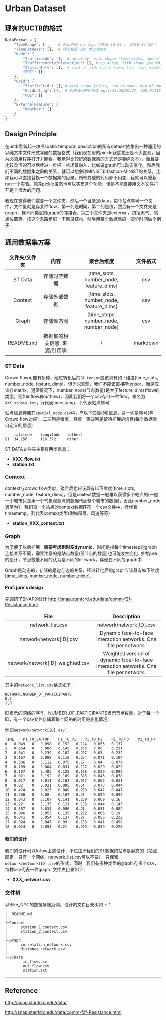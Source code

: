 # Urban Dataset

## 现有的UCTB的格式

```python
DataFormat = {
    "TimeRange": [],    # 起止时间 str eg:['2016-10-01', '2016-11-30']
    "TimeFitness": [],  # 时间粒度 int 单位为min
    "Node": {
        "TrafficNode": [],  # np.array, with shape [time_slots, num-of-node] eg:(1440,256) 
        "TrafficMonthlyInteraction": [], # np.array, With shape [month, num-of-node. num-of-node]
        "StationInfo": [],  # list of [id, build-time, lat, lng, name], eg:['0', 0, 34.210542575000005, 108.91390095, 'grid_0']
        "POI": []
    },
    "Grid": {
        "TrafficGrid": [], # with shape [slots, num-of-node. num-of-node] eg:(120, 256, 256)
        "GridLatLng": [],  # 对角线点的经纬度 eg:[[34.20829427, 108.91118]]
        "POI": []
    },
    "ExternalFeature": {
        "Weather": []
    }
}
```

## Design Principle

在uctb里新起一块把spatio temporal prediction的所有dataset抽象出一种通用的以纯文本文件形式存储的数据格式（我们现在用的pickle我感觉还是不太直观，因为必须用程序打开才能看。我觉得比较好的数据集的方式还是要纯文本），而且要比较灵活的可以后续进一步把一些场景融入，比如说graph可以动态变化。然后我们不同的数据集之间的关系，就可以想象称MINIST和fashion-MINIST的关系，比如我可以直接替换一个数据集的目录，所有其他的代码都不用变，我就可以重新run一个实验。原来pickle虽然也可以实现这个功能，但是不能直接用文本文件打开是个很大的问题。

我现在觉得我们需要一个文件夹，然后一个目录是data，每个站点序号一个文件，文件里就是存某种flow，第一列是时间，第二列是值，然后有一个文件夹是graph，存不同类型的graph的邻接表，第三个文件夹是external，包括天气、站点位置等。按这个思路组织一下目录结构，然后用某个数据集的一部分时间做个例子

## 通用数据集方案

| 文件夹/文件夹 |           **内容**            |             **聚合后维度**              | 文件格式 |
| :-----------: | :---------------------------: | :-------------------------------------: | :------: |
|    ST Data    |         存储时空数据          | [time_slots, number_node, feature_dims] |   csv    |
|    Context    |         存储外部数据          | [time_slots, number_node, feature_dims] |   csv    |
|     Graph     |          存储动态图           | [time_steps, number_node, number_node]  |   csv    |
|   README.md   | 数据集的相关信息, 来源/引用等 |                    /                    | markdown |

### ST Data

Crowd flow可能有多种，经过转化后的`ST tensor`应该具有如下维度[time_slots, number_node, feature_dims]，但为求直观，我们不应该直接存tensor，而是应该存matrix，通常情况下，number_node(节点数量)是大于feature_dims(flow的类型，例如inflow和outflow)，因此我们将一个csv存储一种flow，命名为`XXX_stdata.txt`，行代表timestamp，列代表站点序号.

站点信息存储在`spatial_node.csv`中，有以下四类(列)信息，第一列是序号(与Crowd flow对应)，二三列是维度、经度，第四列是留待扩展的信息(每个数据集自定义的信息)

```
	latitude	longitude	[other]
S1	34.156		116.372		other
```

ST DATA文件夹主要有两类信息：

* **XXX_flow.txt**
* **station.txt**

### Context

context与crowd flow类似，聚合后也应该具有以下维度[time_slots, number_node, feature_dims]，但是context数据一般难以获得多个站点的(一般一个城市只是用一个气象观测点的数据代替整个城市的数据)，因此number_node通常为1，我们将一个站点的context数据存在一个csv文件中，行代表timestamp，列代表context类型(例如降雨、风速等等)

* **station_XXX_context.txt**

### Graph

为了便于以后扩展，**需要考虑到时空dynamic**，时间是指每个timestep的graph连接关系不同，需要注意的是站点数量(图节点的数量)也可能发生变化. 参考jure的设计，节点数量不同的认为是不同的network，存储在不同的graph中.

Graph是动态的，存储的是边与边的关系，经过转化后的graph应该具有如下维度[time_slots, number_node, number_node],

#### Prof. jure's design

先调研了SNAP的设计 http://snap.stanford.edu/data/comm-f2f-Resistance.html

|             **File**             |                       **Description**                        |
| :------------------------------: | :----------------------------------------------------------: |
|         network_list.csv         |                   network/network[ID].csv                    |
|     network/network[ID].csv      | Dynamic face-to-face interaction networks. One file per network. |
| network/network[ID]_weighted.csv | Weighted version of dynamic face-to-face interaction networks. One file per network. |

其中的`network_list.csv`格式如下：

```
NETWORK,NUMBER_OF_PARTICIPANTS
0,7
1,8
```

ID表示的网络的序号，NUMBER_OF_PARTICIPANTS表示节点数量，对于每一个ID，有一个csv文件存储着每个网络的时间的变化情况. 

例如`network/network[ID].csv`：

```bash
TIME	P1_TO_LAPTOP	P1_TO_P1	P1_TO_P2	P1_TO_P3	P1_TO_P4	P1_TO_P5	P1_TO_P6
0	0.049	0	0.058	0.152	0.194	0.053	0.137
1	0.054	0	0.086	0.143	0.265	0.06	0.211
2	0.041	0	0.239	0.102	0.207	0.03	0.232
3	0.167	0	0.088	0.118	0.254	0.071	0.104
4	0.386	0	0.112	0.075	0.17	0.04	0.079
5	0.709	0	0.004	0.031	0.127	0.029	0.029
6	0.107	0	0.483	0.125	0.108	0.029	0.092
7	0.021	0	0.192	0.109	0.395	0.043	0.078
8	0.017	0	0.011	0.102	0.547	0.063	0.031
9	0.02	0	0.021	0.085	0.54	0.073	0.044
10	0.474	0	0.023	0.049	0.258	0.047	0.047
11	0.266	0	0.08	0.107	0.23	0.059	0.092
12	0.043	0	0.107	0.141	0.239	0.069	0.16
13	0.22	0	0.135	0.121	0.183	0.044	0.145
14	0.387	0	0.031	0.086	0.21	0.051	0.082
15	0.046	0	0.053	0.135	0.262	0.066	0.19
16	0.041	0	0.054	0.127	0.27	0.056	0.232
17	0.024	0	0.047	0.09	0.168	0.041	0.458
18	0.024	0	0.051	0.21	0.249	0.039	0.226
```

#### 我们的设计

我们的设计可以follow上述设计，不过由于我们的ST数据的站点是静态的（站点固定，只有一个网络，network_list.csv可以不要），只保留`network/network[ID].csv`的形式，同时，我们有多种类型的graph,存多个csv，每种csv代表一种graph. 文件夹目录如下：

* **XXX_network.csv**

### 文件树

以Bike_NYC的数据存储为例，设计的文件目录树如下：

```
│  README.md
│
├─Context
│      station_1_context.csv
│      station_2_context.csv
│
├─Graph
│      correlation_network.csv
│      distance_network.csv
│
└─STData
        in_flow.csv
        out_flow.csv
        station.txt
```



------

## Reference

http://snap.stanford.edu/data/

http://snap.stanford.edu/data/comm-f2f-Resistance.html

